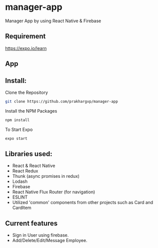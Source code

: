 # manager-app
Manager App by using React Native &amp; Firebase

## Requirement
https://expo.io/learn

## App


## Install:
Clone the Repository
```bash
git clone https://github.com/prakhargvp/manager-app
```

Install the NPM Packages
```bash
npm install
```
To Start Expo
```bash
expo start
```

## Libraries used:
* React & React Native
* React Redux
* Thunk (async promises in redux)
* Lodash
* Firebase
* React Native Flux Router (for navigation)
* ESLINT
* Utilized 'common' components from other projects such as Card and CardItem

## Current features
* Sign in User using firebase.
* Add/Delete/Edit/Message Employee.
  
